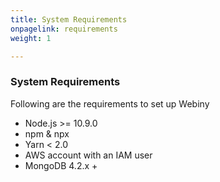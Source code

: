 ```yaml
---
title: System Requirements
onpagelink: requirements
weight: 1

---
```


### System Requirements

Following are the requirements to set up Webiny

- Node.js &gt;= 10.9.0
- npm &amp; npx
- Yarn &lt; 2.0
- AWS account with an IAM user
- MongoDB 4.2.x +
 
